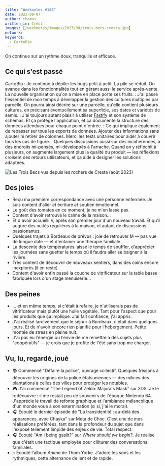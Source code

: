 ```yaml
---
title: "Weeknotes #188"
date: 2023-08-07
author: thomas
written_in: Crest
images: [/weeknotes/images/2023/08/trois-becs-cresta.jpg]
network:
keywords:
  - CartoBio
---
```


On continue sur un rythme doux, tranquille et efficace.

<!--more-->

## Ce qui s'est passé

CartoBio
: Je continue à dépiler les bugs petit à petit. La pile se réduit. On avance dans les fonctionnalités tout en gérant aussi le service après-vente. La nouvelle organisation qu'on a mise en place porte ses fruits.
: J'ai passé l'essentiel de mon temps à développer la gestion des cultures multiples par parcelle. On pourra ainsi décrire sur une parcelle, qu'elle contient plusieurs cultures, en précisant éventuellement sa superficie, ses dates et variétés de semis.
: J'ai toujours autant plaisir à utiliser [Fastify](https://www.fastify.io/) et son système de schémas. Et ça protège l'application, et ça documente la structure des données attendues pour chaque point d'entrée.
: Ce qui implique également de repasser sur tous les exports de données. Ajouter des informations sans ajouter ni retirer de colonnes. Merci les tests unitaires pour aider à couvrir tous les cas de figure.
: Quelques discussions aussi sur des incohérences, à des endroits mi-pensés, mi-développés à l'arrache. Quand on y réfléchit à plusieurs, on augmente largement plus la qualité du produit — les réflexions croisent des retours utilisateurs, et ça aide à designer les solutions adaptées.

![](/weeknotes/images/2023/08/trois-becs-cresta.jpg "Les Trois Becs vus depuis les rochers de Cresta (août 2023)")

## Des joies

- Reçu ma première correspondance avec une personne enfermée. Je suis content d'alier _et_ écriture _et_ soutien émotionnel.
- Le goût des tomates en ce moment, je ne m'en lasse pas.
- Content d'avoir retrouvé le calme de la maison…
- Et d'avoir accueilli V, après son premier jour d'un nouveau travail. Et qu'il augure des nuités régulières à la maison, et autant de discussions passionantes.
- Quelques trajets à Bordeaux de prévus : joie de retrouver M — pas vue de longue date — et d'entamer une thérapie familiale.
- La descente des températures laisse le temps de souffler, d'apprécier les journées sans guetter le temps où il faudra aller se baigner à la rivière.
- Très content de découvrir de nouveaux sentiers, dans des coins encore inexplorés (il en reste).
- Content d'avoir enfin passé la couche de vitrificateur sur la table basse fabriquée lors d'un stage menuiserie…

## Des peines

- … et en même temps, si c'était à refaire, je n'utiliserais pas de vitrificateur mais plutôt une huile végétale. Tant pour l'aspect que pour les produits que ça implique. J'ai fait confiance, j'ai appris.
- J'ai réalisé tardivement que le séjour à Bordeaux, c'était dans quelques jours. Et de n'avoir encore rien planifié pour l'hébergement. Petite montée de stress en pleine nuit.
- J'ai pas eu l'énergie ou l'envie de me remettre à des sujets plus "coopératifs" — je crois que je profite de l'été sans trop me charger.

## Vu, lu, regardé, joué

- 📚 Commencé "Défaire la police", ouvrage collectif. Quelques frissons à découvrir les origines de la police étatsuniennes — des milices des plantations à celles des villes pour protéger les notables.
- 🎮 J'ai commencé "The Legend of Zelda: Majora's Mask" sur 3DS. Je le redécouvre : il me restait peu de souvenirs de l'époque Nintendo 64. J'apprécie le travail de refonte graphique et l'ambiance mélancolique d'un monde voué à son extermination (si si, j'ai le moral).
- 🎧 Écouté le dernier épisode de "La transidentité : au-delà des apparences, avec Chayka" sur Meta de Choc. C'est une de mes réalisations préférées, tant dans la profondeur du sujet que dans l'exposé tellement limpide des enjeux de vie. Total respect.
- 🎧 Écouté <q lang="en">Am I being gaslit?</q> sur <i lang="en">Where should we begin?</i>. Je réalise que c'était une tactique employée pour clôturer des conversations familiales.
- 🎶 Écouté l'album _Anima_ de Thom Yorke. J'adore les sons et les rythmiques, cette alternance de lent et de rapide.
